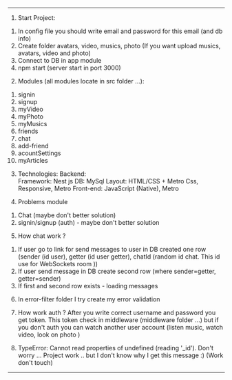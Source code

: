 ------------------------------------------------------------------------------------------------------
1. Start Project:
  1) In config file you should write email and password for this email (and db info)
  2) Create folder avatars, video, musics, photo (If you want upload musics, avatars, video and photo)
  3) Connect to DB in app module
  4) npm start (server start in port 3000)
2. Modules (all modules locate in src folder ...):
  1) signin
  2) signup
  3) myVideo
  4) myPhoto
  5) myMusics
  6) friends
  7) chat
  8) add-friend
  9) acountSettings
  10) myArticles
3. Technologies:
  Backend:  
    Framework: Nest js
    DB: MySql
  Layout: HTML/CSS + Metro Css, Responsive, Metro
  Front-end: JavaScript (Native), Metro

4. Problems module
  1) Chat  (maybe don't better solution) 
  2) signin/signup (auth) - maybe don't better solution 

5. How chat work ?
  1) If user go to link for send messages to user in DB created one row (sender (id user), getter (id user getter), chatId (random id chat. This id use for WebSockets room )) 
  2) If user send message in DB create second row (where sender=getter, getter=sender)
  3) If first and second row exists - loading messages

6. In error-filter folder I try create my error validation

7. How work auth ? 
  After you write correct username and password you get token.
  This token check in middleware (middleware folder ...)
  but if you don't auth you can watch another user account (listen music, watch video, look on photo )

8. TypeError: Cannot read properties of undefined (reading '_id'). Don't worry ... Project work .. but I don't know why I get this message :) (Work don't touch)
------------------------------------------------------------------------------------------------------
